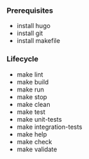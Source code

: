 ### Prerequisites
- install hugo
- install git
- install makefile

### Lifecycle
- make lint
- make build
- make run
- make stop
- make clean
- make test
- make unit-tests
- make integration-tests
- make help
- make check
- make validate
